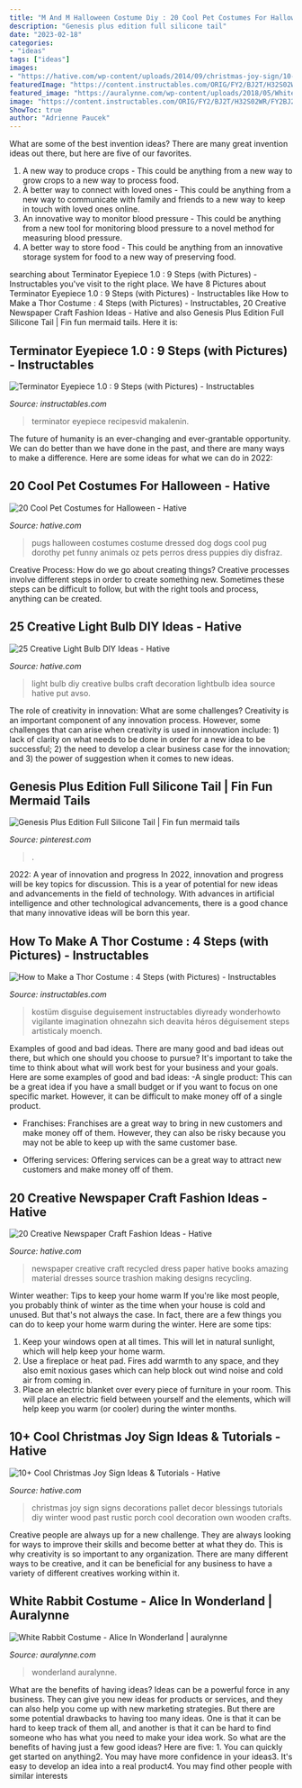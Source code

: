 ```yaml
---
title: "M And M Halloween Costume Diy : 20 Cool Pet Costumes For Halloween"
description: "Genesis plus edition full silicone tail"
date: "2023-02-18"
categories:
- "ideas"
tags: ["ideas"]
images:
- "https://hative.com/wp-content/uploads/2014/09/christmas-joy-sign/10-christmas-joy-sign-ideas-and-tutorials.jpg"
featuredImage: "https://content.instructables.com/ORIG/FY2/BJ2T/H32S02WR/FY2BJ2TH32S02WR.jpg?auto=webp&amp;frame=1"
featured_image: "https://auralynne.com/wp-content/uploads/2018/05/White-Rabbit-Costume-6.jpg"
image: "https://content.instructables.com/ORIG/FY2/BJ2T/H32S02WR/FY2BJ2TH32S02WR.jpg?auto=webp&amp;frame=1"
ShowToc: true
author: "Adrienne Paucek"
---
```



What are some of the best invention ideas?
There are many great invention ideas out there, but here are five of our favorites. 
1. A new way to produce crops - This could be anything from a new way to grow crops to a new way to process food. 
2. A better way to connect with loved ones - This could be anything from a new way to communicate with family and friends to a new way to keep in touch with loved ones online. 
3. An innovative way to monitor blood pressure - This could be anything from a new tool for monitoring blood pressure to a novel method for measuring blood pressure. 
4. A better way to store food - This could be anything from an innovative storage system for food to a new way of preserving food. 

	

		
searching about Terminator Eyepiece 1.0 : 9 Steps (with Pictures) - Instructables you've visit to the right place. We have 8 Pictures about Terminator Eyepiece 1.0 : 9 Steps (with Pictures) - Instructables like How to Make a Thor Costume : 4 Steps (with Pictures) - Instructables, 20 Creative Newspaper Craft Fashion Ideas - Hative and also Genesis Plus Edition Full Silicone Tail | Fin fun mermaid tails. Here it is:
		
    
## Terminator Eyepiece 1.0 : 9 Steps (with Pictures) - Instructables

<img loading=lazy src="https://content.instructables.com/ORIG/FY2/BJ2T/H32S02WR/FY2BJ2TH32S02WR.jpg?auto=webp&amp;frame=1" onerror="this.onerror=null;this.src='https://tse1.mm.bing.net/th?id=OIP.6ni5jAZg4dMqY0-0y-T4xgAAAA&amp;pid=15.1';" alt="Terminator Eyepiece 1.0 : 9 Steps (with Pictures) - Instructables">

_Source: instructables.com_

>terminator eyepiece recipesvid makalenin. 

	

The future of humanity is an ever-changing and ever-grantable opportunity. We can do better than we have done in the past, and there are many ways to make a difference. Here are some ideas for what we can do in 2022: 

    
## 20 Cool Pet Costumes For Halloween - Hative

<img loading=lazy src="https://hative.com/wp-content/uploads/2014/10/cool-pet-costumes/8-cool-pet-costumes.jpg" onerror="this.onerror=null;this.src='https://tse1.mm.bing.net/th?id=OIP.jHYp8xgudz15zrpFUzLADAHaKD&amp;pid=15.1';" alt="20 Cool Pet Costumes for Halloween - Hative">

_Source: hative.com_

>pugs halloween costumes costume dressed dog dogs cool pug dorothy pet funny animals oz pets perros dress puppies diy disfraz. 

	

Creative Process: How do we go about creating things?
Creative processes involve different steps in order to create something new. Sometimes these steps can be difficult to follow, but with the right tools and process, anything can be created.

    
## 25 Creative Light Bulb DIY Ideas - Hative

<img loading=lazy src="https://hative.com/wp-content/uploads/2015/04/light-bulb-ideas/16-creative-light-bulb-diy-ideas.jpg" onerror="this.onerror=null;this.src='https://tse3.mm.bing.net/th?id=OIP.y6CTAVztglG4dK6oiTCM2gHaJ4&amp;pid=15.1';" alt="25 Creative Light Bulb DIY Ideas - Hative">

_Source: hative.com_

>light bulb diy creative bulbs craft decoration lightbulb idea source hative put avso. 

	

The role of creativity in innovation: What are some challenges?
Creativity is an important component of any innovation process. However, some challenges that can arise when creativity is used in innovation include: 1) lack of clarity on what needs to be done in order for a new idea to be successful; 2) the need to develop a clear business case for the innovation; and 3) the power of suggestion when it comes to new ideas.

    
## Genesis Plus Edition Full Silicone Tail | Fin Fun Mermaid Tails

<img loading=lazy src="https://i.pinimg.com/736x/ef/97/46/ef97468f2f6216b407155e55fa25d4e6.jpg" onerror="this.onerror=null;this.src='https://tse2.mm.bing.net/th?id=OIP.G-A6ioL54v9g-HeNbjQXrAHaJ3&amp;pid=15.1';" alt="Genesis Plus Edition Full Silicone Tail | Fin fun mermaid tails">

_Source: pinterest.com_

>. 

	

2022: A year of innovation and progress
In 2022, innovation and progress will be key topics for discussion. This is a year of potential for new ideas and advancements in the field of technology. With advances in artificial intelligence and other technological advancements, there is a good chance that many innovative ideas will be born this year.

    
## How To Make A Thor Costume : 4 Steps (with Pictures) - Instructables

<img loading=lazy src="https://content.instructables.com/ORIG/FOK/SAEZ/H7S5B3HQ/FOKSAEZH7S5B3HQ.jpg?auto=webp&amp;frame=1&amp;width=2100" onerror="this.onerror=null;this.src='https://tse3.mm.bing.net/th?id=OIP.Ma-JWiyeBtz0rF5v6gA7QgHaL1&amp;pid=15.1';" alt="How to Make a Thor Costume : 4 Steps (with Pictures) - Instructables">

_Source: instructables.com_

>kostüm disguise deguisement instructables diyready wonderhowto vigilante imagination ohnezahn sich deavita héros déguisement steps artisticaly moench. 

	

Examples of good and bad ideas.
There are many good and bad ideas out there, but which one should you choose to pursue? It's important to take the time to think about what will work best for your business and your goals. Here are some examples of good and bad ideas: 
-A single product: This can be a great idea if you have a small budget or if you want to focus on one specific market. However, it can be difficult to make money off of a single product.

- Franchises: Franchises are a great way to bring in new customers and make money off of them. However, they can also be risky because you may not be able to keep up with the same customer base.

- Offering services: Offering services can be a great way to attract new customers and make money off of them.

    
## 20 Creative Newspaper Craft Fashion Ideas - Hative

<img loading=lazy src="http://hative.com/wp-content/uploads/2014/10/newspaper-craft-fashion-ideas/2-creative-newspaper-craft-fashion-ideas.jpg" onerror="this.onerror=null;this.src='https://tse1.mm.bing.net/th?id=OIP.YABbSnoEV65VXtfJJdaXAgHaKv&amp;pid=15.1';" alt="20 Creative Newspaper Craft Fashion Ideas - Hative">

_Source: hative.com_

>newspaper creative craft recycled dress paper hative books amazing material dresses source trashion making designs recycling. 

	

Winter weather: Tips to keep your home warm
If you're like most people, you probably think of winter as the time when your house is cold and unused. But that's not always the case. In fact, there are a few things you can do to keep your home warm during the winter. Here are some tips:
1) Keep your windows open at all times. This will let in natural sunlight, which will help keep your home warm.
2) Use a fireplace or heat pad. Fires add warmth to any space, and they also emit noxious gases which can help block out wind noise and cold air from coming in.
3) Place an electric blanket over every piece of furniture in your room. This will place an electric field between yourself and the elements, which will help keep you warm (or cooler) during the winter months.

    
## 10+ Cool Christmas Joy Sign Ideas &amp; Tutorials - Hative

<img loading=lazy src="https://hative.com/wp-content/uploads/2014/09/christmas-joy-sign/10-christmas-joy-sign-ideas-and-tutorials.jpg" onerror="this.onerror=null;this.src='https://tse2.mm.bing.net/th?id=OIP.l2F_ERFExURqzRMtj-SSXQHaJ4&amp;pid=15.1';" alt="10+ Cool Christmas Joy Sign Ideas &amp; Tutorials - Hative">

_Source: hative.com_

>christmas joy sign signs decorations pallet decor blessings tutorials diy winter wood past rustic porch cool decoration own wooden crafts. 

	

Creative people are always up for a new challenge. They are always looking for ways to improve their skills and become better at what they do. This is why creativity is so important to any organization. There are many different ways to be creative, and it can be beneficial for any business to have a variety of different creatives working within it.

    
## White Rabbit Costume - Alice In Wonderland | Auralynne

<img loading=lazy src="https://auralynne.com/wp-content/uploads/2018/05/White-Rabbit-Costume-6.jpg" onerror="this.onerror=null;this.src='https://tse3.mm.bing.net/th?id=OIP.NYcoLyMlKhZ9rRupRf1CdgHaLH&amp;pid=15.1';" alt="White Rabbit Costume - Alice In Wonderland | auralynne">

_Source: auralynne.com_

>wonderland auralynne. 

	

What are the benefits of having ideas?
Ideas can be a powerful force in any business. They can give you new ideas for products or services, and they can also help you come up with new marketing strategies. But there are some potential drawbacks to having too many ideas. One is that it can be hard to keep track of them all, and another is that it can be hard to find someone who has what you need to make your idea work. So what are the benefits of having just a few good ideas? Here are five: 1. You can quickly get started on anything2. You may have more confidence in your ideas3. It's easy to develop an idea into a real product4. You may find other people with similar interests
